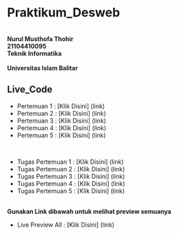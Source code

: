 # Praktikum_Desweb
<b> <br> Nurul Musthofa Thohir </br>
21104410095 
<br>Teknik Informatika</br>   
Universitas Islam Balitar </b> 


## Live_Code
- Pertemuan 1 : [Klik Disini] (link)
- Pertemuan 2 : [Klik Disini] (link)
- Pertemuan 3 : [Klik Disini] (link)
- Pertemuan 4 : [Klik Disini] (link)
- Pertemuan 5 : [Klik Disini] (link)

<br>

- Tugas Pertemuan 1   : [Klik Disini] (link)
- Tugas Pertemuan 2   : [Klik Disini] (link)
- Tugas Pertemuan 3   : [Klik Disini] (link)
- Tugas Pertemuan 4   : [Klik Disini] (link)
- Tugas Pertemuan 5   : [Klik Disini] (link)


<br>
<b>Gunakan Link dibawah untuk melihat preview semuanya</b>

- Live Preview All   : [Klik Disini] (link)
